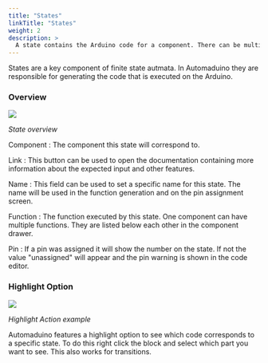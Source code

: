 ```yaml
---
title: "States"
linkTitle: "States"
weight: 2
description: >
  A state contains the Arduino code for a component. There can be multiple functions available for a component.
---
```


States are a key component of finite state autmata. In Automaduino they are responsible for generating the code that is executed on the Arduino. 

### Overview

![](/docs/tutorials/state-overview.png)

_State overview_

Component
: The component this state will correspond to.

Link
: This button can be used to open the documentation containing more information about the expected input and other features. 

Name
: This field can be used to set a specific name for this state. The name will be used in the function generation and on the pin assignment screen. 

Function
: The function executed by this state. One component can have multiple functions. They are listed below each other in the component drawer.

Pin
: If a pin was assigned it will show the number on the state. If not the value "unassigned" will appear and the pin warning is shown in the code editor.

### Highlight Option

![](/docs/tutorials/highlight.png)

_Highlight Action example_

Automaduino features a highlight option to see which code corresponds to a specific state. To do this right click the block and select which part you want to see. This also works for transitions.